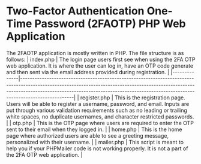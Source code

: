 # Two-Factor Authentication One-Time Password (2FAOTP) PHP Web Application
The 2FAOTP application is mostly written in PHP. The file structure is as follows:
| index.php    | The login page users first see when using the 2FA OTP web application. It is where the user can log in, have an OTP code generate and then sent via the email address provided during registration.                                                            |
|--------------|----------------------------------------------------------------------------------------------------------------------------------------------------------------------------------------------------------------------------------------------------------------|
| register.php | This is the registration page. Users will be able to register a username, password, and email. Inputs are put through various validation requirements such as no leading or trailing white spaces, no duplicate usernames, and character restricted passwords. |
| otp.php      | This is the OTP page where users are required to enter the OTP sent to their email when they logged in.                                                                                                                                                        |
| home.php     | This is the home page where authorized users are able to see a greeting message, personalized with their username.                                                                                                                                             |
| mailer.php   | This script is meant to help you if your PHPMailer code is not working properly. It is not a part of the 2FA OTP web application.                                                                                                                              |
